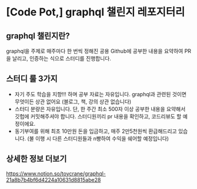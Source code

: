# [Code Pot,] graphql 챌린지 레포지터리

## graphql 챌린지란?

graphql을 주제로 매주마다 한 번씩 정해진 공용 Github에 공부한 내용을 요약하여 PR을 날리고, 인증하는 식으로 스터디를 진행합니다.

## 스터디 룰 3가지

- 자기 주도 학습을 지향!!! 하며 공부 자료는 자유입니다. graphql과 관련된 것이면 무엇이든 상관 없어요 (블로그, 책, 강의 상관 없습니다)
- 스터디 분량은 자유입니다. 단, 한 주간 최소 500자 이상 공부한 내용을 요약해서 깃헙에 커밋해주셔야 합니다. 스터디원끼리 pr 내용을 확인하고, 코드리뷰도 할 예정이에요.
- 동기부여를 위해 최초 10만원 돈을 입금하고, 매주 2만5천원씩 환급해드리고 있습니다. (불 이행 시 다른 스터디원들과 n빵하여 수익을 쉐어할 예정입니다)

## 상세한 정보 더보기

https://www.notion.so/toycrane/graphql-21a8b7b4bf6d4224a10631d8815abe28
